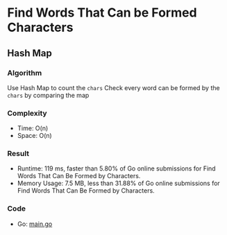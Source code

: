 # Find Words That Can be Formed Characters


## Hash Map


### Algorithm

Use Hash Map to count the `chars` 
Check every word can be formed by the `chars` by comparing the map

### Complexity

- Time: O(n)
- Space: O(n)

### Result

- Runtime: 119 ms, faster than 5.80% of Go online submissions for Find Words That Can Be Formed by Characters.
- Memory Usage: 7.5 MB, less than 31.88% of Go online submissions for Find Words That Can Be Formed by Characters.

### Code

- Go: [main.go](#maingo)